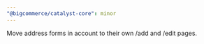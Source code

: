 ```yaml
---
"@bigcommerce/catalyst-core": minor
---
```


Move address forms in account to their own /add and /edit pages.
